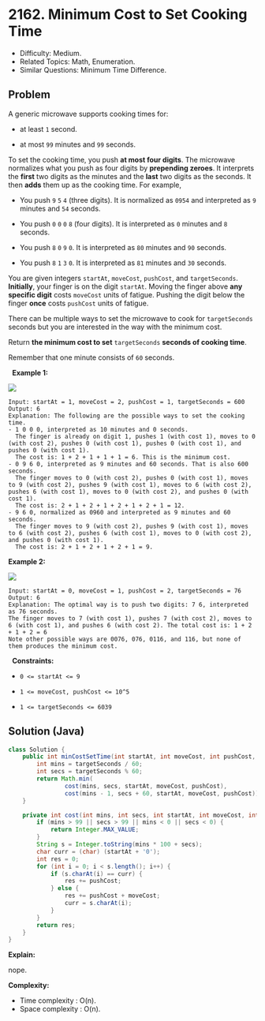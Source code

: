 # 2162. Minimum Cost to Set Cooking Time

- Difficulty: Medium.
- Related Topics: Math, Enumeration.
- Similar Questions: Minimum Time Difference.

## Problem

A generic microwave supports cooking times for:


	
- at least ```1``` second.
	
- at most ```99``` minutes and ```99``` seconds.


To set the cooking time, you push **at most four digits**. The microwave normalizes what you push as four digits by **prepending zeroes**. It interprets the **first** two digits as the minutes and the **last** two digits as the seconds. It then **adds** them up as the cooking time. For example,


	
- You push ```9``` ```5``` ```4``` (three digits). It is normalized as ```0954``` and interpreted as ```9``` minutes and ```54``` seconds.
	
- You push ```0``` ```0``` ```0``` ```8``` (four digits). It is interpreted as ```0``` minutes and ```8``` seconds.
	
- You push ```8``` ```0``` ```9``` ```0```. It is interpreted as ```80``` minutes and ```90``` seconds.
	
- You push ```8``` ```1``` ```3``` ```0```. It is interpreted as ```81``` minutes and ```30``` seconds.


You are given integers ```startAt```, ```moveCost```, ```pushCost```, and ```targetSeconds```. **Initially**, your finger is on the digit ```startAt```. Moving the finger above **any specific digit** costs ```moveCost``` units of fatigue. Pushing the digit below the finger **once** costs ```pushCost``` units of fatigue.

There can be multiple ways to set the microwave to cook for ```targetSeconds``` seconds but you are interested in the way with the minimum cost.

Return **the **minimum cost** to set** ```targetSeconds``` **seconds of cooking time**.

Remember that one minute consists of ```60``` seconds.

 
**Example 1:**

![](https://assets.leetcode.com/uploads/2021/12/30/1.png)

```
Input: startAt = 1, moveCost = 2, pushCost = 1, targetSeconds = 600
Output: 6
Explanation: The following are the possible ways to set the cooking time.
- 1 0 0 0, interpreted as 10 minutes and 0 seconds.
  The finger is already on digit 1, pushes 1 (with cost 1), moves to 0 (with cost 2), pushes 0 (with cost 1), pushes 0 (with cost 1), and pushes 0 (with cost 1).
  The cost is: 1 + 2 + 1 + 1 + 1 = 6. This is the minimum cost.
- 0 9 6 0, interpreted as 9 minutes and 60 seconds. That is also 600 seconds.
  The finger moves to 0 (with cost 2), pushes 0 (with cost 1), moves to 9 (with cost 2), pushes 9 (with cost 1), moves to 6 (with cost 2), pushes 6 (with cost 1), moves to 0 (with cost 2), and pushes 0 (with cost 1).
  The cost is: 2 + 1 + 2 + 1 + 2 + 1 + 2 + 1 = 12.
- 9 6 0, normalized as 0960 and interpreted as 9 minutes and 60 seconds.
  The finger moves to 9 (with cost 2), pushes 9 (with cost 1), moves to 6 (with cost 2), pushes 6 (with cost 1), moves to 0 (with cost 2), and pushes 0 (with cost 1).
  The cost is: 2 + 1 + 2 + 1 + 2 + 1 = 9.
```

**Example 2:**

![](https://assets.leetcode.com/uploads/2021/12/30/2.png)

```
Input: startAt = 0, moveCost = 1, pushCost = 2, targetSeconds = 76
Output: 6
Explanation: The optimal way is to push two digits: 7 6, interpreted as 76 seconds.
The finger moves to 7 (with cost 1), pushes 7 (with cost 2), moves to 6 (with cost 1), and pushes 6 (with cost 2). The total cost is: 1 + 2 + 1 + 2 = 6
Note other possible ways are 0076, 076, 0116, and 116, but none of them produces the minimum cost.
```

 
**Constraints:**


	
- ```0 <= startAt <= 9```
	
- ```1 <= moveCost, pushCost <= 10^5```
	
- ```1 <= targetSeconds <= 6039```



## Solution (Java)

```java
class Solution {
    public int minCostSetTime(int startAt, int moveCost, int pushCost, int targetSeconds) {
        int mins = targetSeconds / 60;
        int secs = targetSeconds % 60;
        return Math.min(
                cost(mins, secs, startAt, moveCost, pushCost),
                cost(mins - 1, secs + 60, startAt, moveCost, pushCost));
    }

    private int cost(int mins, int secs, int startAt, int moveCost, int pushCost) {
        if (mins > 99 || secs > 99 || mins < 0 || secs < 0) {
            return Integer.MAX_VALUE;
        }
        String s = Integer.toString(mins * 100 + secs);
        char curr = (char) (startAt + '0');
        int res = 0;
        for (int i = 0; i < s.length(); i++) {
            if (s.charAt(i) == curr) {
                res += pushCost;
            } else {
                res += pushCost + moveCost;
                curr = s.charAt(i);
            }
        }
        return res;
    }
}
```

**Explain:**

nope.

**Complexity:**

* Time complexity : O(n).
* Space complexity : O(n).
